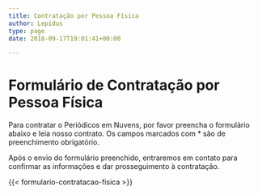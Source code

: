 ```yaml
---
title: Contratação por Pessoa Física
author: Lepidus
type: page
date: 2018-09-17T19:01:41+00:00

---
```

# Formulário de Contratação por Pessoa Física

Para contratar o Periódicos em Nuvens, por favor preencha o formulário abaixo e leia nosso contrato. Os campos marcados com * são de preenchimento obrigatório.

Após o envio do formulário preenchido, entraremos em contato para confirmar as informações e dar prosseguimento à contratação.

{{< formulario-contratacao-fisica >}}